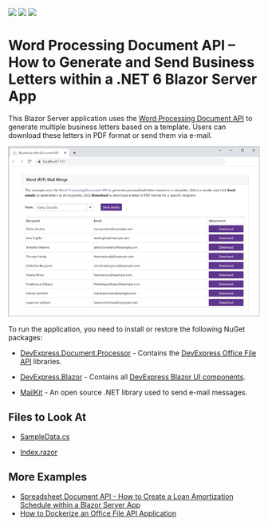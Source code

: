 <!-- default badges list -->
![](https://img.shields.io/endpoint?url=https://codecentral.devexpress.com/api/v1/VersionRange/301388415/21.2.6%2B)
[![](https://img.shields.io/badge/Open_in_DevExpress_Support_Center-FF7200?style=flat-square&logo=DevExpress&logoColor=white)](https://supportcenter.devexpress.com/ticket/details/T937121)
[![](https://img.shields.io/badge/📖_How_to_use_DevExpress_Examples-e9f6fc?style=flat-square)](https://docs.devexpress.com/GeneralInformation/403183)
<!-- default badges end -->
# Word Processing Document API – How to Generate and Send Business Letters within a .NET 6 Blazor Server App

This Blazor Server application uses the [Word Processing Document API](https://www.devexpress.com/products/net/office-file-api/word/) to generate multiple business letters based on a template. Users can download these letters in PDF format or send them via e-mail.

![Word Processing - Final App](./images/word-processing-blazor-final-app.png)

To run the application, you need to install or restore the following NuGet packages:

* [DevExpress.Document.Processor](https://nuget.devexpress.com/packages/DevExpress.Document.Processor/) - Contains the [DevExpress Office File API](https://www.devexpress.com/products/net/office-file-api/) libraries.

* [DevExpress.Blazor](https://nuget.devexpress.com/packages/DevExpress.Blazor/) - Contains all [DevExpress Blazor UI components](https://www.devexpress.com/blazor/).

* [MailKit](https://www.nuget.org/packages/MailKit/) - An open source .NET library used to send e-mail messages.

## Files to Look At

* [SampleData.cs](./CS/BlazorApp_WordDocumentAPI/Data/SampleData.cs)

* [Index.razor](./CS/BlazorApp_WordDocumentAPI/Pages/Index.razor)

## More Examples

- [Spreadsheet Document API - How to Create a Loan Amortization Schedule within a Blazor Server App](https://github.com/DevExpress-Examples/spreadsheet-document-api-create-loan-amortization-schedule-within-blazor-server-app)
- [How to Dockerize an Office File API Application](https://github.com/DevExpress-Examples/dockerize-office-file-api-app)
